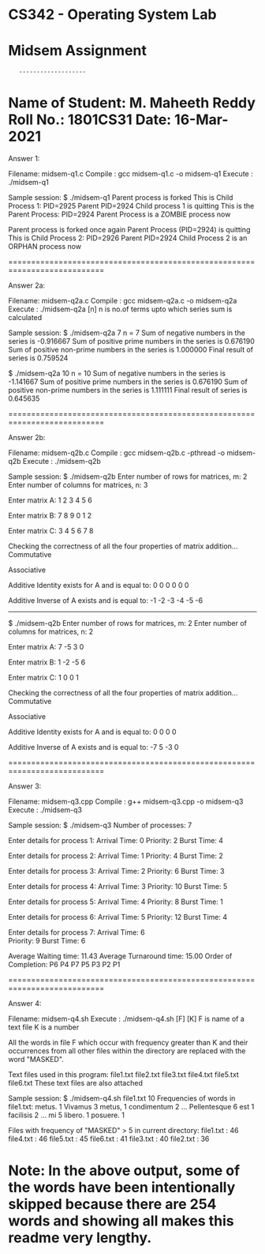 #	CS342 - Operating System Lab
#        Midsem Assignment
       -------------------
Name of Student: M. Maheeth Reddy
Roll No.:		 1801CS31
Date:            16-Mar-2021
======================================

Answer 1:

Filename: midsem-q1.c
Compile : gcc midsem-q1.c -o midsem-q1
Execute : ./midsem-q1

Sample session:
$ ./midsem-q1
Parent process is forked
This is Child Process 1: PID=2925	Parent PID=2924
Child process 1 is quitting
This is the Parent Process: PID=2924
Parent Process is a ZOMBIE process now

Parent process is forked once again
Parent Process (PID=2924) is quitting
This is Child Process 2: PID=2926	Parent PID=2924
Child Process 2 is an ORPHAN process now

===========================================================================

Answer 2a:

Filename: midsem-q2a.c
Compile : gcc midsem-q2a.c -o midsem-q2a
Execute : ./midsem-q2a [n]
                        n is no.of terms upto which series sum is calculated

Sample session:
$ ./midsem-q2a 7
n = 7
Sum of negative numbers in the series is -0.916667
Sum of positive prime numbers in the series is 0.676190
Sum of positive non-prime numbers in the series is 1.000000
Final result of series is 0.759524

$ ./midsem-q2a 10
n = 10
Sum of negative numbers in the series is -1.141667
Sum of positive prime numbers in the series is 0.676190
Sum of positive non-prime numbers in the series is 1.111111
Final result of series is 0.645635

===========================================================================

Answer 2b:

Filename: midsem-q2b.c
Compile : gcc midsem-q2b.c -pthread -o midsem-q2b
Execute : ./midsem-q2b

Sample session:
$ ./midsem-q2b
Enter number of rows for matrices, m: 2
Enter number of columns for matrices, n: 3

Enter matrix A:
1 2 3
4 5 6

Enter matrix B:
7 8 9 
0 1 2

Enter matrix C:
3 4 5
6 7 8

Checking the correctness of all the four properties of matrix addition...
Commutative

Associative

Additive Identity exists for A and is equal to:
	0	0	0
	0	0	0

Additive Inverse of A exists and is equal to:
	-1	-2	-3
	-4	-5	-6

----------------------------------------------------------------------------
$ ./midsem-q2b
Enter number of rows for matrices, m: 2
Enter number of columns for matrices, n: 2

Enter matrix A:
7 -5
3 0 

Enter matrix B:
1 -2
-5 6

Enter matrix C:
1 0 
0 1

Checking the correctness of all the four properties of matrix addition...
Commutative

Associative

Additive Identity exists for A and is equal to:
	0	0
	0	0

Additive Inverse of A exists and is equal to:
	-7	5
	-3	0

===========================================================================

Answer 3:

Filename: midsem-q3.cpp
Compile : g++ midsem-q3.cpp -o midsem-q3
Execute : ./midsem-q3

Sample session:
$ ./midsem-q3
Number of processes: 7

Enter details for process 1:
Arrival Time: 0
Priority: 2
Burst Time: 4


Enter details for process 2:
Arrival Time: 1
Priority: 4
Burst Time: 2


Enter details for process 3:
Arrival Time: 2
Priority: 6
Burst Time: 3


Enter details for process 4:
Arrival Time: 3
Priority: 10
Burst Time: 5


Enter details for process 5:
Arrival Time: 4
Priority: 8
Burst Time: 1


Enter details for process 6:
Arrival Time: 5
Priority: 12
Burst Time: 4


Enter details for process 7:
Arrival Time: 6  
Priority: 9 
Burst Time: 6


Average Waiting time: 11.43
Average Turnaround time: 15.00
Order of Completion:	P6 P4 P7 P5 P3 P2 P1 

===========================================================================

Answer 4:

Filename: midsem-q4.sh
Execute : ./midsem-q4.sh [F] [K]
		  F is name of a text file
		  K is a number

All the words in file F which occur with frequency greater than K and their 
occurrences from all other files within the directory are replaced with the 
word "MASKED".

Text files used in this program:
	file1.txt	file2.txt	file3.txt
	file4.txt	file5.txt	file6.txt
These text files are also attached

Sample session:
$ ./midsem-q4.sh file1.txt 10
Frequencies of words in file1.txt:
metus. 1
Vivamus 3
metus, 1
condimentum 2
	...
Pellentesque 6
est 1
facilisis 2
	...
mi 5
libero. 1
posuere. 1

Files with frequency of "MASKED" > 5 in current directory:
file1.txt : 46
file4.txt : 46
file5.txt : 45
file6.txt : 41
file3.txt : 40
file2.txt : 36

Note:
In the above output, some of the words have been intentionally skipped because
there are 254 words and showing all makes this readme very lengthy.
===========================================================================